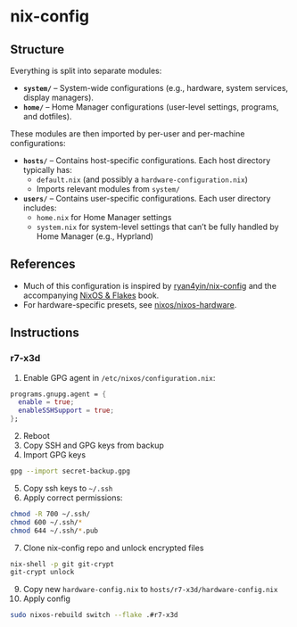 # nix-config

## Structure

Everything is split into separate modules:

- **`system/`** – System-wide configurations (e.g., hardware, system services, display managers).
- **`home/`** – Home Manager configurations (user-level settings, programs, and dotfiles).

These modules are then imported by per-user and per-machine configurations:

- **`hosts/`** – Contains host-specific configurations. Each host directory typically has:
  - `default.nix` (and possibly a `hardware-configuration.nix`)  
  - Imports relevant modules from `system/`
- **`users/`** – Contains user-specific configurations. Each user directory includes:
  - `home.nix` for Home Manager settings
  - `system.nix` for system-level settings that can’t be fully handled by Home Manager (e.g., Hyprland)

## References

- Much of this configuration is inspired by [ryan4yin/nix-config](https://github.com/ryan4yin/nix-config/tree/i3-kickstarter) and the accompanying [NixOS & Flakes](https://nixos-and-flakes.thiscute.world/) book.
- For hardware-specific presets, see [nixos/nixos-hardware](https://github.com/NixOS/nixos-hardware).

## Instructions

### r7-x3d

1. Enable GPG agent in `/etc/nixos/configuration.nix`:

```nix
programs.gnupg.agent = {
  enable = true;
  enableSSHSupport = true;
};
```

2. Reboot
3. Copy SSH and GPG keys from backup
4. Import GPG keys

```bash
gpg --import secret-backup.gpg
```

5. Copy ssh keys to `~/.ssh`
6. Apply correct permissions:

```bash
chmod -R 700 ~/.ssh/
chmod 600 ~/.ssh/*
chmod 644 ~/.ssh/*.pub
```

7. Clone nix-config repo and unlock encrypted files

```bash
nix-shell -p git git-crypt
git-crypt unlock
```

9. Copy new `hardware-config.nix` to `hosts/r7-x3d/hardware-config.nix`
10. Apply config

```bash
sudo nixos-rebuild switch --flake .#r7-x3d
```
